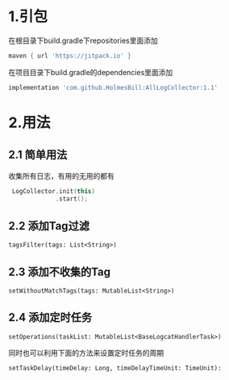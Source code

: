 # 1.引包

在根目录下build.gradle下repositories里面添加

```groovy
maven { url 'https://jitpack.io' }
```

在项目目录下build.gradle的dependencies里面添加

```groovy
implementation 'com.github.HolmesBill:AllLogCollector:1.1'
```





# 2.用法

## 2.1 简单用法

收集所有日志，有用的无用的都有

```kotlin
 LogCollector.init(this)
             .start();
```

## 2.2 添加Tag过滤

```kotin
tagsFilter(tags: List<String>)
```

## 2.3 添加不收集的Tag

```kotin
setWithoutMatchTags(tags: MutableList<String>)
```

## 2.4 添加定时任务

```kotin
setOperations(taskList: MutableList<BaseLogcatHandlerTask>)
```

同时也可以利用下面的方法来设置定时任务的周期

```kotin
setTaskDelay(timeDelay: Long, timeDelayTimeUnit: TimeUnit):
```

